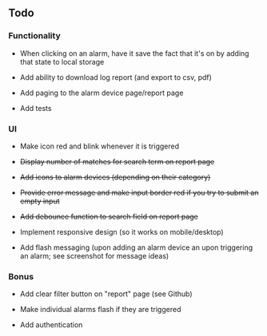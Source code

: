 ## Todo

### Functionality

* When clicking on an alarm, have it save the fact that it's on by adding that state to local storage
* Add ability to download log report (and export to csv, pdf)
* Add paging to the alarm device page/report page

* Add tests

### UI

* Make icon red and blink whenever it is triggered
* ~~Display number of matches for search term on report page~~
* ~~Add icons to alarm devices (depending on their category)~~
* ~~Provide error message and make input border red if you try to submit an empty input~~
* ~~Add debounce function to search field on report page~~

* Implement responsive design (so it works on mobile/desktop)

- Add flash messaging (upon adding an alarm device an upon triggering an alarm; see screenshot for message ideas)

### Bonus

* Add clear filter button on "report" page (see Github)
* Make individual alarms flash if they are triggered

* Add authentication
